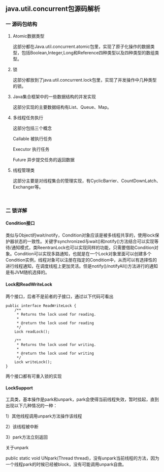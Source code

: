 ## java.util.concurrent包源码解析

### 一  源码包结构

1. Atomic数据类型

   这部分都在Java.util.concurrent.atomic包里，实现了原子化操作的数据类型，包括Boolean,Integer,Long和Reference四种类型以及四种类型的数组类型。

2. 锁

   这部分都放到了java.util.concurrent.lock包里，实现了并发操作中几种类型的锁。

3. Java集合框架中的一些数据结构的并发实现

   这部分实现的主要数据结构有List、Queue、Map。

4. 多线程任务执行

   这部分包括三个概念

   Callable 被执行任务

   Executor 执行任务

   Future 异步提交任务的返回数据

5. 线程管理类

   这部分主要是对线程集合的管理实现，有CyclicBarrier、CountDownLatch、Exchanger等。

   ​

### 二  锁详解

#### Condition接口



类似与Object的wait/notify，Condition对象应该是被多线程共享的，使用lock保护器状态的一致性。关键字synchronized与wait()和notify()方法结合可以实现等待/通知模式，类ReentranLock也可以实现同样的功能，只需要借助Condition对象。Condition可以实现多路通知，也就是在一个Lock对象里面可以创建多个Condition实例，线程对象可以注册在指定的Condition中，从而可以有选择性的进行线程通知，在调度线程上更加灵活。但是notify()/notifyAll()方法进行的通知是有JVM随机选择的。



#### Lock和ReadWriteLock

两个接口，后者不是前者的子接口，通过以下代码可看出

```
public interface ReadWriteLock {
    /**
     * Returns the lock used for reading.
     *
     * @return the lock used for reading
     */
    Lock readLock();

    /**
     * Returns the lock used for writing.
     *
     * @return the lock used for writing
     */
    Lock writeLock();
}
```

两个接口都有可重入锁的实现



#### LockSupport

工具类，基本操作是park和unpark，park会使得当前线程失效，暂时挂起，直到出现以下几种情况的一种：

1）其他线程调用unpark方法操作该线程

2）该线程被中断

3）park方法立刻返回

关于unpark

public static void UNpark(Thread thread)，没有unpark当前线程的方法，因为一个线程park的时候已经被block，没有可能调用unpark自救。